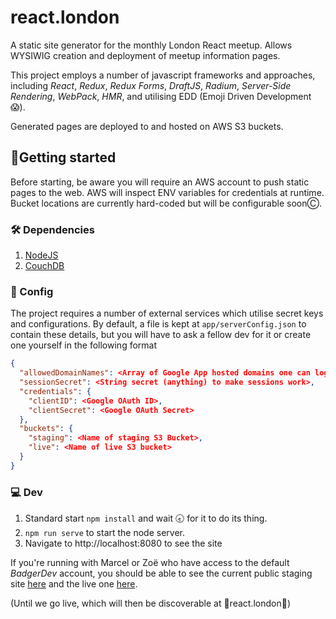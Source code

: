 # react.london
A static site generator for the monthly London React meetup. Allows WYSIWIG creation and deployment of meetup information pages.

This project employs a number of javascript frameworks and approaches, including _React_, _Redux_, _Redux Forms_, _DraftJS_, _Radium_, _Server-Side Rendering_, _WebPack_, _HMR_, and utilising EDD (Emoji Driven Development 😱).

Generated pages are deployed to and hosted on AWS S3 buckets.

## 🏃Getting started
Before starting, be aware you will require an AWS account to push static pages to the web. AWS will inspect ENV variables for credentials at runtime. Bucket locations are currently hard-coded but will be configurable soonⒸ.

### 🛠 Dependencies
1. [NodeJS](https://nodejs.org/en/)
2. [CouchDB](http://couchdb.apache.org/)

### 🔬 Config
The project requires a number of external services which utilise secret keys and configurations. By default, a file is kept at `app/serverConfig.json` to contain these details, but you will have to ask a fellow dev for it or create one yourself in the following format

```JSON
{
  "allowedDomainNames": <Array of Google App hosted domains one can login with>,
  "sessionSecret": <String secret (anything) to make sessions work>,
  "credentials": {
    "clientID": <Google OAuth ID>,
    "clientSecret": <Google OAuth Secret>
  },
  "buckets": {
    "staging": <Name of staging S3 Bucket>,
    "live": <Name of live S3 bucket>
  }
}

```

### 💻 Dev
1. Standard start
``` npm install ```
and wait 🕣 for it to do its thing.
2. `npm run serve` to start the node server.
3. Navigate to http://localhost:8080 to see the site

If you're running with Marcel or Zoë who have access to the default *BadgerDev* account, you should be able to see the current public staging site [here](http://london.react.live.s3-website-eu-west-1.amazonaws.com/) and the live one [here](http://london.react.dev.s3-website-eu-west-1.amazonaws.com/).

(Until we go live, which will then be discoverable at 🌟react.london🌟)
